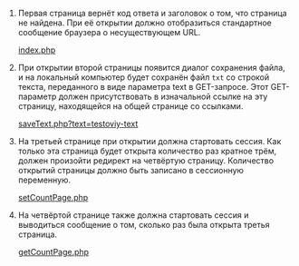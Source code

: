 1. Первая страница вернёт код ответа и заголовок о том, что страница не найдена. При её открытии должно
отобразиться стандартное сообщение браузера о несуществующем URL.

    [index.php](index.php) 
2. При открытии второй страницы появится диалог сохранения файла, и на локальный компьютер будет сохранён 
файл `txt` со строкой текста, переданного в виде параметра text в GET-запросе. Этот GET-параметр должен 
присутствовать в изначальной ссылке на эту страницу, находящейся на общей странице со ссылками.

    [saveText.php?text=testoviy-text](saveText.php?text=testoviy-text)
3. На третьей странице при открытии должна стартовать сессия. Как только эта страница будет открыта количество раз кратное трём, должен произойти редирект на четвёртую страницу. Количество открытий страницы должно быть записано в сессионную 
переменную.

    [setCountPage.php](setCountPage.php)
4. На четвёртой странице также должна стартовать сессия и выводиться сообщение о том, сколько раз была открыта 
третья страница.

    [getCountPage.php](getCountPage.php)